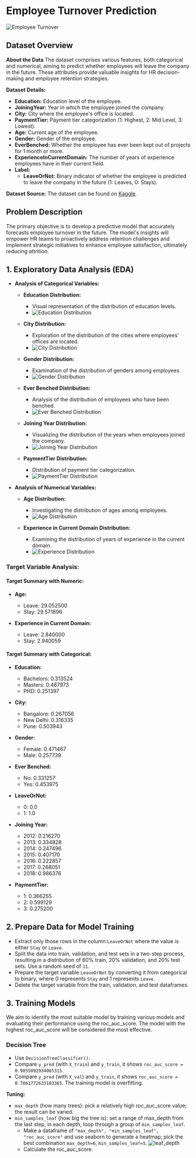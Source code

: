 # Employee Turnover Prediction

![Employee Turnover](/images/turnover.png)

## Dataset Overview

**About the Data**
The dataset comprises various features, both categorical and numerical, aiming to predict whether employees will leave the company in the future. These attributes provide valuable insights for HR decision-making and employee retention strategies.

**Dataset Details:**
- **Education:** Education level of the employee.
- **JoiningYear:** Year in which the employee joined the company.
- **City:** City where the employee's office is located.
- **PaymentTier:** Payment tier categorization (1: Highest, 2: Mid Level, 3: Lowest).
- **Age:** Current age of the employee.
- **Gender:** Gender of the employee.
- **EverBenched:** Whether the employee has ever been kept out of projects for 1 month or more.
- **ExperienceInCurrentDomain:** The number of years of experience employees have in their current field.
- **Label:**
  - **LeaveOrNot:** Binary indicator of whether the employee is predicted to leave the company in the future (1: Leaves, 0: Stays).

**Dataset Source:**
The dataset can be found on [Kaggle](https://www.kaggle.com/datasets/tawfikelmetwally/employee-dataset/data).

## Problem Description

The primary objective is to develop a predictive model that accurately forecasts employee turnover in the future. The model's insights will empower HR teams to proactively address retention challenges and implement strategic initiatives to enhance employee satisfaction, ultimately reducing attrition.

## 1. Exploratory Data Analysis (EDA)

- **Analysis of Categorical Variables:**

    - **Education Distribution:**
        - Visual representation of the distribution of education levels.
        - ![Education Distribution](/images/education.png)

    - **City Distribution:**
        - Exploration of the distribution of the cities where employees' offices are located.
        - ![City Distribution](/images/city.png)

    - **Gender Distribution:**
        - Examination of the distribution of genders among employees.
        - ![Gender Distribution](/images/gender.png)

    - **Ever Benched Distribution:**
        - Analysis of the distribution of employees who have been benched.
        - ![Ever Benched Distribution](/images/everbenched.png)

    - **Joining Year Distribution:**
        - Visualizing the distribution of the years when employees joined the company.
        - ![Joining Year Distribution](/images/year.png)

    - **PaymentTier Distribution:**
        - Distribution of payment tier categorization.
        - ![PaymentTier Distribution](/images/paymenttier.png)
              
- **Analysis of Numerical Variables:**

    - **Age Distribution:**
        - Investigating the distribution of ages among employees.
        - ![Age Distribution](/images/age.png)

    - **Experience in Current Domain Distribution:**
        - Examining the distribution of years of experience in the current domain.
        - ![Experience Distribution](/images/experience.png)

### Target Variable Analysis:

#### Target Summary with Numeric:

- **Age:**
    - Leave: 29.052500
    - Stay: 29.571896

- **Experience in Current Domain:**
    - Leave: 2.840000
    - Stay: 2.940059

#### Target Summary with Categorical:

- **Education:**
    - Bachelors: 0.313524
    - Masters: 0.487973
    - PHD: 0.251397

- **City:**
    - Bangalore: 0.267056
    - New Delhi: 0.316335
    - Pune: 0.503943

- **Gender:**
    - Female: 0.471467
    - Male: 0.257739

- **Ever Benched:**
    - No: 0.331257
    - Yes: 0.453975

- **LeaveOrNot:**
    - 0: 0.0
    - 1: 1.0

- **Joining Year:**
    - 2012: 0.216270
    - 2013: 0.334828
    - 2014: 0.247496
    - 2015: 0.407170
    - 2016: 0.222857
    - 2017: 0.268051
    - 2018: 0.986376

- **PaymentTier:**
    - 1: 0.366255
    - 2: 0.599129
    - 3: 0.275200

## 2. Prepare Data for Model Training

- Extract only those rows in the column `LeaveOrNot` where the value is either `Stay` or `Leave`.
- Split the data into train, validation, and test sets in a two-step process, resulting in a distribution of 60% train, 20% validation, and 20% test sets. Use a random seed of `11`.
- Prepare the target variable `LeaveOrNot` by converting it from categorical to binary, where 0 represents `Stay` and 1 represents `Leave`.
- Delete the target variable from the train, validation, and test dataframes.

## 3. Training Models

We aim to identify the most suitable model by training various models and evaluating their performance using the roc_auc_score. The model with the highest roc_auc_score will be considered the most effective.

### Decision Tree

- Use `DecisionTreeClassifier()`.
- Compare `y_pred` (with `X_train`) and `y_train`, it shows `roc_auc_score = 0.9855092934065315`.
- Compare `y_pred` (with `X_val`) and `y_train`, it shows `roc_auc_score = 0.7861772633103365`. The training model is overfitting.

**Tuning:**
- `max_depth` (how many trees): pick a relatively high roc_auc_score value; the result can be varied.
- `min_samples_leaf` (how big the tree is): set a range of max_depth from the last step, in each depth, loop through a group of `min_samples_leaf`.
  - Make a dataframe of `"max_depth", "min_samples_leaf", "roc_auc_score"` and use seaborn to generate a heatmap; pick the best combination `max_depth=6`, `min_samples_leaf=5`.
  ![leaf_depth](images/leaf_depth.png)
  - Calculate the roc_auc_score.
